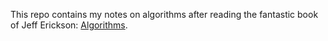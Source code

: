 This repo contains my notes on algorithms after reading the fantastic book of Jeff Erickson: [Algorithms](https://jeffe.cs.illinois.edu/teaching/algorithms/).